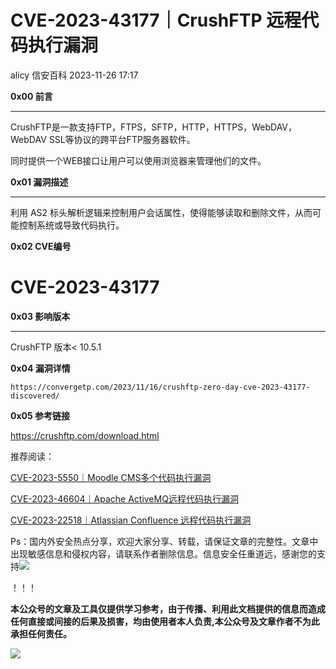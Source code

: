 #  CVE-2023-43177｜CrushFTP 远程代码执行漏洞   
alicy  信安百科   2023-11-26 17:17  
  
**0x00 前言**  
  
****  
CrushFTP是一款支持FTP，FTPS，SFTP，HTTP，HTTPS，WebDAV，WebDAV SSL等协议的跨平台FTP服务器软件。  
  
  
同时提供一个WEB接口让用户可以使用浏览器来管理他们的文件。  
  
  
  
**0x01 漏洞描述**  
  
****  
利用 AS2 标头解析逻辑来控制用户会话属性，使得能够读取和删除文件，从而可能控制系统或导致代码执行。  
  
  
  
**0x02 CVE编号**  
  
#   
# CVE-2023-43177  
  
  
  
**0x03 影响版本**  
  
****  
CrushFTP 版本< 10.5.1  
  
  
  
**0x04 漏洞详情**  
  
```
https://convergetp.com/2023/11/16/crushftp-zero-day-cve-2023-43177-discovered/
```  
  
  
  
**0x05 参考链接**  
  
  
https://crushftp.com/download.html  
  
  
  
  
  
推荐阅读：  
  
  
[CVE-2023-5550｜Moodle CMS多个代码执行漏洞](http://mp.weixin.qq.com/s?__biz=Mzg2ODcxMjYzMA==&mid=2247484717&idx=2&sn=72b5926db3b4020b076e25276ff2a55e&chksm=cea96cf4f9dee5e292b00e9fabfc4e1269ba6da6bc9053cdf0dee3a3b483d6e113e3f107cebb&scene=21#wechat_redirect)  
  
  
  
[CVE-2023-46604｜Apache ActiveMQ远程代码执行漏洞](http://mp.weixin.qq.com/s?__biz=Mzg2ODcxMjYzMA==&mid=2247484706&idx=1&sn=eea9703a504b87a3c1180875a7bcf9e0&chksm=cea96cfbf9dee5ed6bb269cc276d5cd451ffbc9b885c3803570d4068fb144424cbde79d22ff2&scene=21#wechat_redirect)  
  
  
  
[CVE-2023-22518｜Atlassian Confluence 远程代码执行漏洞](http://mp.weixin.qq.com/s?__biz=Mzg2ODcxMjYzMA==&mid=2247484706&idx=2&sn=1e4cc8b0fab03e030ff59f1f34d9343a&chksm=cea96cfbf9dee5eda8fe5caa234a42a977a8d3f52bbe12861708ffd51c61d7f18552882ac374&scene=21#wechat_redirect)  
  
  
  
  
  
  
Ps：国内外安全热点分享，欢迎大家分享、转载，请保证文章的完整性。文章中出现敏感信息和侵权内容，请联系作者删除信息。信息安全任重道远，感谢您的支持![](https://mmbiz.qpic.cn/mmbiz_png/Whm7t4Je6urTIficI8UhQibwpYWx4ic7Bk40AJlXrgx3icofWCbd5cbJFheld132R8exvlHnicn0AUjHLmVok4wV9qA/640?wx_fmt=png&wxfrom=5&wx_lazy=1&wx_co=1 "")  
  
！！！  
  
  
**本公众号的文章及工具仅提供学习参考，由于传播、利用此文档提供的信息而造成任何直接或间接的后果及损害，均由使用者本人负责,本公众号及文章作者不为此承担任何责任。**  
  
![](https://mmbiz.qpic.cn/mmbiz_png/Whm7t4Je6uqQ24S6worK6npevNP8p1uPc9jQeMAib2iaibBnibOzFaIbD0KlvsEtUAmL3xdbJJnWk74Y1KfBcIazzw/640?wx_fmt=png "")  
  
  
